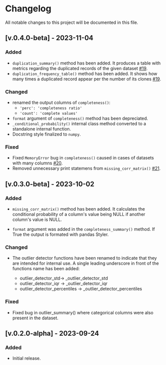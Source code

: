 # Changelog

All notable changes to this project will be documented in this file.

## [v.0.4.0-beta] - 2023-11-04

### Added

- `duplication_summary()` method has been added. It produces a table with metrics regarding the duplicated records of the given dataset [#19](https://github.com/KwstasMCPU/BambooTools/issues/19).
- `duplication_frequency_table()` method has been added. It shows how many times a duplicated record appear per the number of its clones [#19](https://github.com/KwstasMCPU/BambooTools/issues/19).

### Changed

- renamed the output columns of `completeness()`:
  - `'perc': 'completeness ratio'`
  - `'count': 'complete values'`
- `format` argument of `completeness()` method has been depreciated.
- `_conditional_probability()` internal class method converted to a standalone internal function.
- Docstring style finalized to `numpy`.

### Fixed
- Fixed `MemoryError` bug in `completeness()` caused in cases of datasets with many columns [#20](https://github.com/KwstasMCPU/BambooTools/issues/20).
- Removed unnecessary print statemens from `missing_corr_matrix()` [#21](https://github.com/KwstasMCPU/BambooTools/issues/21).

## [v.0.3.0-beta] - 2023-10-02

### Added

- `missing_corr_matrix()` method has been added. It calculates the conditional
probability of a column's value being NULL if another column's value is NULL.

- `format` argument was added in the `completeness_summary()` method. If True
the output is formated with pandas Styler.

### Changed
-  The outlier detector functions have been renamed to indicate that they
are intended for internal use. A single leading underscore in front of the functions
name has been added:

    * outlier_detector_std-> _outlier_detector_std
    * outlier_detector_iqr -> _outlier_detector_iqr
    * outlier_detector_percentiles -> _outlier_detector_percentiles

### Fixed
- Fixed bug in outlier_summary() where categorical columns were also present
in the dataset.

## [v.0.2.0-alpha] - 2023-09-24

### Added
- Initial release.

